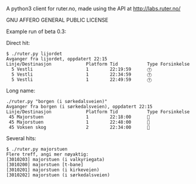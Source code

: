 A python3 client for ruter.no, made using the API at http://labs.ruter.no/

GNU AFFERO GENERAL PUBLIC LICENSE

Example run of beta 0.3:


Direct hit:

```
$ ./ruter.py lijordet
Avganger fra lijordet, oppdatert 22:15
Linje/Destinasjon             Platform Tid           Type Forsinkelse
  5 Vestli                    1        22:19:59      Ⓣ
  5 Vestli                    1        22:34:59      Ⓣ
  5 Vestli                    1        22:49:59      Ⓣ
```

Long name:

```
./ruter.py "borgen (i sørkedalsveien)"
Avganger fra borgen (i sørkedalsveien), oppdatert 22:15
Linje/Destinasjon             Platform Tid           Type Forsinkelse
 45 Majorstuen                1        22:18:00      🚌
 45 Majorstuen                1        22:48:00      🚌
 45 Voksen skog               2        22:34:00      🚌
```

Several hits:

```
$ ./ruter.py majorstuen
Flere treff, angi mer nøyaktig:
[3010203] majorstuen (i valkyriegata)
[3010200] majorstuen [t-bane]
[3010201] majorstuen (i kirkeveien)
[3010202] majorstuen (i sørkedalsveien)
```
